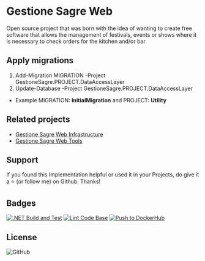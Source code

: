 ﻿# Gestione Sagre Web

Open source project that was born with the idea of wanting to create free software that allows the management of festivals, events or shows where it is necessary to check orders for the kitchen and/or bar

## Apply migrations

1. Add-Migration MIGRATION -Project GestioneSagre.PROJECT.DataAccessLayer
2. Update-Database -Project GestioneSagre.PROJECT.DataAccessLayer

- Example MIGRATION: **InitialMigration** and PROJECT: **Utility**

## Related projects

- [Gestione Sagre Web Infrastructure](https://github.com/AngeloDotNet/GestioneSagreWeb.Infrastructure)
- [Gestione Sagre Web Tools](https://github.com/AngeloDotNet/GestioneSagreWeb.Tools)

## Support

If you found this Implementation helpful or used it in your Projects, do give it a ⭐ (or follow me) on Github. Thanks!

## Badges

[![.NET Build and Test](https://github.com/AngeloDotNet/GestioneSagreWeb/actions/workflows/dotnet.yml/badge.svg?branch=master)](https://github.com/AngeloDotNet/GestioneSagreWeb/actions/workflows/dotnet.yml)
[![Lint Code Base](https://github.com/AngeloDotNet/GestioneSagreWeb/actions/workflows/linter.yml/badge.svg)](https://github.com/AngeloDotNet/GestioneSagreWeb/actions/workflows/linter.yml)
[![Push to DockerHub](https://github.com/AngeloDotNet/GestioneSagreWeb/actions/workflows/docker-publish.yml/badge.svg)](https://github.com/AngeloDotNet/GestioneSagreWeb/actions/workflows/docker-publish.yml)

## License

![GitHub](https://img.shields.io/github/license/angelodotnet/gestionesagreweb?style=for-the-badge)

